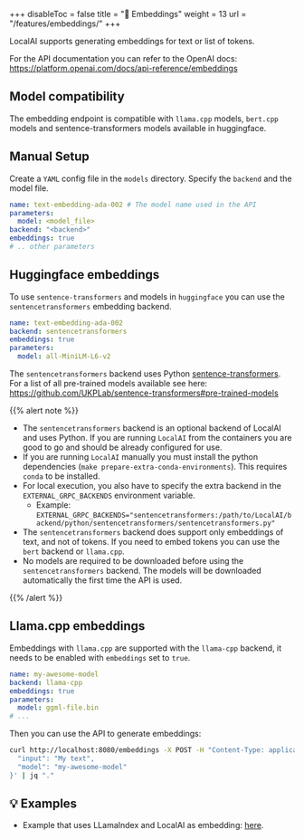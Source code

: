 
+++
disableToc = false
title = "🧠 Embeddings"
weight = 13
url = "/features/embeddings/"
+++

LocalAI supports generating embeddings for text or list of tokens.

For the API documentation you can refer to the OpenAI docs: https://platform.openai.com/docs/api-reference/embeddings

## Model compatibility

The embedding endpoint is compatible with `llama.cpp` models, `bert.cpp` models and sentence-transformers models available in huggingface.

## Manual Setup

Create a `YAML` config file in the `models` directory. Specify the `backend` and the model file.

```yaml
name: text-embedding-ada-002 # The model name used in the API
parameters:
  model: <model_file>
backend: "<backend>"
embeddings: true
# .. other parameters
```

## Huggingface embeddings

To use `sentence-transformers` and models in `huggingface` you can use the `sentencetransformers` embedding backend.

```yaml
name: text-embedding-ada-002
backend: sentencetransformers
embeddings: true
parameters:
  model: all-MiniLM-L6-v2
```

The `sentencetransformers` backend uses Python [sentence-transformers](https://github.com/UKPLab/sentence-transformers). For a list of all pre-trained models available see here: https://github.com/UKPLab/sentence-transformers#pre-trained-models

{{% alert note %}}

- The `sentencetransformers` backend is an optional backend of LocalAI and uses Python. If you are running `LocalAI` from the containers you are good to go and should be already configured for use.
- If you are running `LocalAI` manually you must install the python dependencies (`make prepare-extra-conda-environments`). This requires `conda` to be installed.
- For local execution, you also have to specify the extra backend in the `EXTERNAL_GRPC_BACKENDS` environment variable.
    - Example: `EXTERNAL_GRPC_BACKENDS="sentencetransformers:/path/to/LocalAI/backend/python/sentencetransformers/sentencetransformers.py"`
- The `sentencetransformers` backend does support only embeddings of text, and not of tokens. If you need to embed tokens you can use the `bert` backend or `llama.cpp`.
- No models are required to be downloaded before using the `sentencetransformers` backend. The models will be downloaded automatically the first time the API is used.

{{% /alert %}}

## Llama.cpp embeddings

Embeddings with `llama.cpp` are supported with the `llama-cpp` backend, it needs to be enabled with `embeddings` set to `true`.

```yaml
name: my-awesome-model
backend: llama-cpp
embeddings: true
parameters:
  model: ggml-file.bin
# ...
```

Then you can use the API to generate embeddings:

```bash
curl http://localhost:8080/embeddings -X POST -H "Content-Type: application/json" -d '{
  "input": "My text",
  "model": "my-awesome-model"
}' | jq "."
```

## 💡 Examples

- Example that uses LLamaIndex and LocalAI as embedding: [here](https://github.com/go-skynet/LocalAI/tree/master/examples/query_data/).
